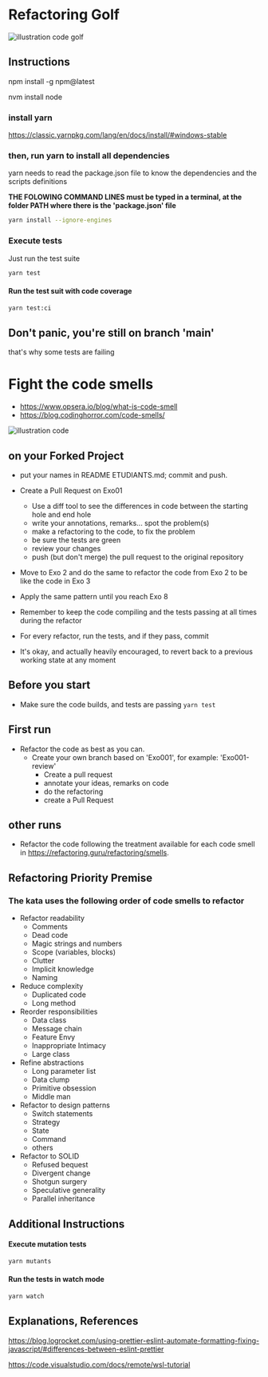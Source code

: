 # Refactoring Golf
![illustration code golf]( ./code_golf.png "it's you 😅")


## Instructions

npm install -g npm@latest

nvm install node

### install yarn

https://classic.yarnpkg.com/lang/en/docs/install/#windows-stable

### then, run yarn to install all dependencies

yarn needs to read the package.json file to know the dependencies and the scripts definitions

**THE FOLOWING COMMAND LINES must be typed in a terminal, at the folder PATH where there is the 'package.json' file**

```sh
yarn install --ignore-engines
```

### Execute tests

Just run the test suite

```sh
yarn test
```

#### Run the test suit with code coverage

```sh
yarn test:ci
```

## Don't panic, you're still on branch 'main'

that's why some tests are failing

# Fight the code smells
- https://www.opsera.io/blog/what-is-code-smell
- https://blog.codinghorror.com/code-smells/

![illustration code](https://osu-wams-blogs-uploads.s3.amazonaws.com/blogs.dir/6221/files/2023/01/image.png)

## on your Forked Project

- put your names in README ETUDIANTS.md; commit and push.
- Create a Pull Request on Exo01
  - Use a diff tool to see the differences in code between the starting hole and end hole
  - write your annotations, remarks... spot the problem(s)
  - make a refactoring to the code, to fix the problem
  - be sure the tests are green
  - review your changes
  - push (but don't merge) the pull request to the original repository

- Move to Exo 2 and do the same to refactor the code from Exo 2 to be like the code in Exo 3
- Apply the same pattern until you reach Exo 8
- Remember to keep the code compiling and the tests passing at all times during the refactor
- For every refactor, run the tests, and if they pass, commit
- It's okay, and actually heavily encouraged, to revert back to a previous working state at any moment


## Before you start

- Make sure the code builds, and tests are passing `yarn test`

## First run

- Refactor the code as best as you can.
  - Create your own branch based on 'Exo001', for example: 'Exo001-review'
    - Create a pull request
    - annotate your ideas, remarks on code
    - do the refactoring
    - create a Pull Request

## other runs

- Refactor the code following the treatment available for each code smell in <https://refactoring.guru/refactoring/smells>.


## Refactoring Priority Premise

### The kata uses the following order of code smells to refactor

- Refactor readability
  - Comments
  - Dead code
  - Magic strings and numbers
  - Scope (variables, blocks)
  - Clutter
  - Implicit knowledge
  - Naming
- Reduce complexity
  - Duplicated code
  - Long method
- Reorder responsibilities
  - Data class
  - Message chain
  - Feature Envy
  - Inappropriate Intimacy
  - Large class
- Refine abstractions
  - Long parameter list
  - Data clump
  - Primitive obsession
  - Middle man
- Refactor to design patterns
  - Switch statements
  - Strategy
  - State
  - Command
  - others
- Refactor to SOLID
  - Refused bequest
  - Divergent change
  - Shotgun surgery
  - Speculative generality
  - Parallel inheritance


## Additional Instructions

#### Execute mutation tests

```sh
yarn mutants
```

#### Run the tests in watch mode

```sh
yarn watch
```

## Explanations, References


https://blog.logrocket.com/using-prettier-eslint-automate-formatting-fixing-javascript/#differences-between-eslint-prettier

https://code.visualstudio.com/docs/remote/wsl-tutorial
